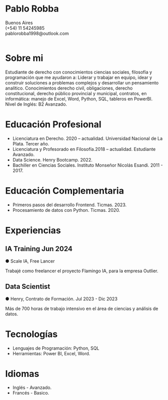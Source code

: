 <div style="display: flex; flex-direction: row-reverse;">

  <div style="flex: 2;">
    <h1>Pablo Robba</h1>
    <p>Buenos Aires<br>(+54) 11 54245985<br>pablorobba1998@outlook.com</p>
  </div>
</div>







# Sobre mi
Estudiante de derecho con conocimientos ciencias sociales, filosofía y programación que me ayudaron a: Liderar y trabajar en equipo, idear y construir soluciones a problemas complejos y desarrollar un pensamiento analítico. Conocimientos derecho civil, obligaciones, derecho constitucional, derecho público provincial  y municipal, contratos, en informática: manejo de Excel, Word, Python, SQL, tableros en PowerBI. Nivel de Inglés: B2 Avanzado.

# Educación Profesional
* Licenciatura en Derecho. 2020 – actualidad. Universidad Nacional de La Plata. Tercer año. 
* Licenciatura y Profesorado en Filosofía.2018 – actualidad. Estudiante Avanzado.
* Data Science. Henry Bootcamp. 2022.
* Bachiller en Ciencias Sociales. Instituto Monseñor Nicolás Esandi. 2011 - 2017.

# Educación Complementaria
* Primeros pasos del desarrollo Frontend. Ticmas. 2023.
* Procesamiento de datos con Python. Ticmas. 2020.

# Experiencias
## IA Training Jun 2024
● Scale IA, Free Lancer

Trabajé como freelancer el proyecto Flamingo IA, para la empresa Outlier.

## Data Scientist	

● Henry, Contrato de Formación. Jul 2023 - Dic 2023

Más de 700 horas de trabajo intensivo en el área de ciencias y análisis de datos.


# Tecnologías

* Lenguajes de Programación: Python, SQL 
* Herramientas: Power BI, Excel, Word.


# Idiomas
* Inglés - Avanzado.
* Francés - Basico.

